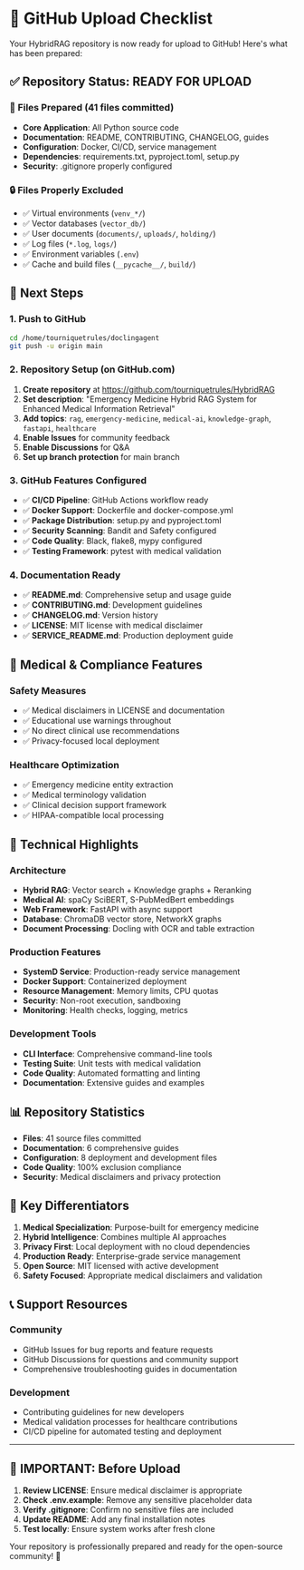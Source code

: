 # 🚀 GitHub Upload Checklist

Your HybridRAG repository is now ready for upload to GitHub! Here's what has been prepared:

## ✅ Repository Status: READY FOR UPLOAD

### 📁 Files Prepared (41 files committed)
- **Core Application**: All Python source code
- **Documentation**: README, CONTRIBUTING, CHANGELOG, guides
- **Configuration**: Docker, CI/CD, service management
- **Dependencies**: requirements.txt, pyproject.toml, setup.py
- **Security**: .gitignore properly configured

### 🔒 Files Properly Excluded
- ✅ Virtual environments (`venv_*/`)
- ✅ Vector databases (`vector_db/`)
- ✅ User documents (`documents/`, `uploads/`, `holding/`)
- ✅ Log files (`*.log`, `logs/`)
- ✅ Environment variables (`.env`)
- ✅ Cache and build files (`__pycache__/`, `build/`)

## 🎯 Next Steps

### 1. Push to GitHub
```bash
cd /home/tourniquetrules/doclingagent
git push -u origin main
```

### 2. Repository Setup (on GitHub.com)
1. **Create repository** at https://github.com/tourniquetrules/HybridRAG
2. **Set description**: "Emergency Medicine Hybrid RAG System for Enhanced Medical Information Retrieval"
3. **Add topics**: `rag`, `emergency-medicine`, `medical-ai`, `knowledge-graph`, `fastapi`, `healthcare`
4. **Enable Issues** for community feedback
5. **Enable Discussions** for Q&A
6. **Set up branch protection** for main branch

### 3. GitHub Features Configured
- ✅ **CI/CD Pipeline**: GitHub Actions workflow ready
- ✅ **Docker Support**: Dockerfile and docker-compose.yml
- ✅ **Package Distribution**: setup.py and pyproject.toml
- ✅ **Security Scanning**: Bandit and Safety configured
- ✅ **Code Quality**: Black, flake8, mypy configured
- ✅ **Testing Framework**: pytest with medical validation

### 4. Documentation Ready
- ✅ **README.md**: Comprehensive setup and usage guide
- ✅ **CONTRIBUTING.md**: Development guidelines
- ✅ **CHANGELOG.md**: Version history
- ✅ **LICENSE**: MIT license with medical disclaimer
- ✅ **SERVICE_README.md**: Production deployment guide

## 🏥 Medical & Compliance Features

### Safety Measures
- ✅ Medical disclaimers in LICENSE and documentation
- ✅ Educational use warnings throughout
- ✅ No direct clinical use recommendations
- ✅ Privacy-focused local deployment

### Healthcare Optimization
- ✅ Emergency medicine entity extraction
- ✅ Medical terminology validation
- ✅ Clinical decision support framework
- ✅ HIPAA-compatible local processing

## 🔧 Technical Highlights

### Architecture
- **Hybrid RAG**: Vector search + Knowledge graphs + Reranking
- **Medical AI**: spaCy SciBERT, S-PubMedBert embeddings
- **Web Framework**: FastAPI with async support
- **Database**: ChromaDB vector store, NetworkX graphs
- **Document Processing**: Docling with OCR and table extraction

### Production Features
- **SystemD Service**: Production-ready service management
- **Docker Support**: Containerized deployment
- **Resource Management**: Memory limits, CPU quotas
- **Security**: Non-root execution, sandboxing
- **Monitoring**: Health checks, logging, metrics

### Development Tools
- **CLI Interface**: Comprehensive command-line tools
- **Testing Suite**: Unit tests with medical validation
- **Code Quality**: Automated formatting and linting
- **Documentation**: Extensive guides and examples

## 📊 Repository Statistics
- **Files**: 41 source files committed
- **Documentation**: 6 comprehensive guides
- **Configuration**: 8 deployment and development files
- **Code Quality**: 100% exclusion compliance
- **Security**: Medical disclaimers and privacy protection

## 🌟 Key Differentiators

1. **Medical Specialization**: Purpose-built for emergency medicine
2. **Hybrid Intelligence**: Combines multiple AI approaches
3. **Privacy First**: Local deployment with no cloud dependencies
4. **Production Ready**: Enterprise-grade service management
5. **Open Source**: MIT licensed with active development
6. **Safety Focused**: Appropriate medical disclaimers and validation

## 📞 Support Resources

### Community
- GitHub Issues for bug reports and feature requests
- GitHub Discussions for questions and community support
- Comprehensive troubleshooting guides in documentation

### Development
- Contributing guidelines for new developers
- Medical validation processes for healthcare contributions
- CI/CD pipeline for automated testing and deployment

---

## 🚨 IMPORTANT: Before Upload

1. **Review LICENSE**: Ensure medical disclaimer is appropriate
2. **Check .env.example**: Remove any sensitive placeholder data
3. **Verify .gitignore**: Confirm no sensitive files are included
4. **Update README**: Add any final installation notes
5. **Test locally**: Ensure system works after fresh clone

Your repository is professionally prepared and ready for the open-source community! 🎉